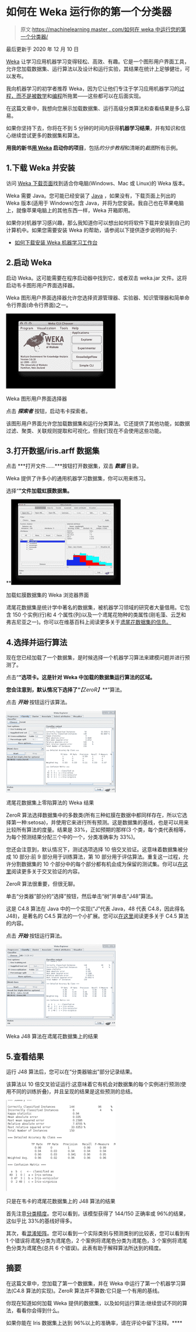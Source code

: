 # 如何在 Weka 运行你的第一个分类器

> 原文:[https://machinelearning master . com/如何在 weka 中运行您的第一个分类器/](https://machinelearningmastery.com/how-to-run-your-first-classifier-in-weka/)

最后更新于 2020 年 12 月 10 日

[Weka](https://machinelearningmastery.com/what-is-the-weka-machine-learning-workbench/ "What is the Weka Machine Learning Workbench") 让学习应用机器学习变得轻松、高效、有趣。它是一个图形用户界面工具，允许您加载数据集、运行算法以及设计和运行实验，其结果在统计上足够健壮，可以发布。

我向机器学习的初学者推荐 Weka，因为它让他们专注于学习应用机器学习的[过程，而不是被](https://machinelearningmastery.com/process-for-working-through-machine-learning-problems/ "5-Part Process for working through Machine Learning Problems")[数学](https://machinelearningmastery.com/what-if-im-not-good-at-mathematics/ "What if I’m Not Good at Mathematics")和[编程](https://machinelearningmastery.com/what-if-im-not-a-good-programmer/ "What if I’m Not a Good Programmer")所拖累——这些都可以在后面实现。

在这篇文章中，我想向您展示加载数据集、运行高级分类算法和查看结果是多么容易。

如果你坚持下去，你将在不到 5 分钟的时间内获得**机器学习结果**，并有知识和信心继续尝试更多的数据集和算法。

**用我的新书[用 Weka](https://machinelearningmastery.com/machine-learning-mastery-weka/) 启动你的项目**，包括*的分步教程*和清晰的*截图*所有示例。

## 1.下载 Weka 并安装

访问 [Weka 下载页面](https://waikato.github.io/weka-wiki/downloading_weka/)找到适合你电脑(Windows、Mac 或 Linux)的 Weka 版本。

Weka 需要 Java。您可能已经安装了 [Java](https://java.com) ，如果没有，下载页面上列出的 Weka 版本(适用于 Windows)包含 Java，并将为您安装。我自己也在苹果电脑上，就像苹果电脑上的其他东西一样，Weka 开箱即用。

如果你对机器学习感兴趣，那么我知道你可以想出如何将软件下载并安装到自己的计算机中。如果您需要安装 Weka 的帮助，请参阅以下提供逐步说明的帖子:

*   [如何下载安装 Weka 机器学习工作台](https://machinelearningmastery.com/download-install-weka-machine-learning-workbench/)

## 2.启动 Weka

启动 Weka。这可能需要在程序启动器中找到它，或者双击 weka.jar 文件。这将启动韦卡图形用户界面选择器。

Weka 图形用户界面选择器允许您选择资源管理器、实验器、知识管理器和简单命令行界面(命令行界面)之一。

[![Weka GUI Chooser](img/fba124929a0da99095d1a3de3149684b.png)](https://machinelearningmastery.com/wp-content/uploads/2014/02/weka-loader.png)

Weka 图形用户界面选择器

点击 ***探索者*** 按钮，启动韦卡探索者。

该图形用户界面允许您加载数据集和运行分类算法。它还提供了其他功能，如数据过滤、聚类、关联规则提取和可视化，但我们现在不会使用这些功能。

## 3.打开数据/iris.arff 数据集

点击 ***打开文件……***按钮打开数据集，双击 ***数据*** 目录。

Weka 提供了许多小的通用机器学习数据集，你可以用来练习。

选择“**”文件加载虹膜数据集。**

**[![Weka Explorer Interface with the Iris dataset loaded](img/864dc1ea6a777ac55c1be13bcb543f86.png)](https://machinelearningmastery.com/wp-content/uploads/2014/02/weka-explorer.png)

加载虹膜数据集的 Weka 浏览器界面

鸢尾花数据集是统计学中著名的数据集，被机器学习领域的研究者大量借用。它包含 150 个实例(行)和 4 个属性(列)以及一个鸢尾花物种的类属性(刚毛藻、云芝和弗吉尼亚之一)。你可以在维基百科上阅读更多关于[鸢尾花数据集的信息。](https://en.wikipedia.org/wiki/Iris_flower_data_set)

## 4.选择并运行算法

现在您已经加载了一个数据集，是时候选择一个机器学习算法来建模问题并进行预测了。

点击“**”选项卡。这是针对 Weka 中加载的数据集运行算法的区域。**

 **您会注意到，默认情况下选择了“***【ZeroR】***”算法。

点击 ***开始*** 按钮运行该算法。

[![Weka Results for the ZeroR algorithm on the Iris flower dataset](img/36ff653e6843e33a6422468eddc57132.png)](https://machinelearningmastery.com/wp-content/uploads/2014/02/weka-zeror.png)

鸢尾花数据集上零陷算法的 Weka 结果

ZeroR 算法选择数据集中的多数类(所有三种虹膜在数据中都同样存在，所以它选择第一种:setosa)，并使用它来进行所有预测。这是数据集的基线，也是可以用来比较所有算法的度量。结果是 33%，正如预期的那样(3 个类，每个类代表相等，为每个预测结果分配三个中的一个，分类准确率为 33%)。

您还会注意到，默认情况下，测试选项选择 10 倍交叉验证。这意味着数据集被分成 10 部分:前 9 部分用于训练算法，第 10 部分用于评估算法。重复这一过程，允许分割数据集的 10 个部分中的每个部分都有机会成为保留的测试集。你可以[在这里](https://en.wikipedia.org/wiki/Cross-validation_(statistics))阅读更多关于交叉验证的内容。

ZeroR 算法很重要，但很无聊。

单击“分类器”部分的“选择”按钮，然后单击“树”并单击“J48”算法。

这是 C4.8 算法在 Java 中的一个实现(“J”代表 Java，48 代表 C4.8，因此得名 J48)，是著名的 C4.5 算法的一个小扩展。您可以[在这里](https://en.wikipedia.org/wiki/C4.5_algorithm)阅读更多关于 C4.5 算法的内容。

点击 ***开始*** 按钮运行算法。

[![Weka J48 algorithm results on the iris flower dataset](img/b32e73e643606ae704d55b2deeacbbb0.png)](https://machinelearningmastery.com/wp-content/uploads/2014/02/weka-j48.png)

Weka J48 算法在鸢尾花数据集上的结果

## 5.查看结果

运行 J48 算法后，您可以在“分类器输出”部分记录结果。

该算法以 10 倍交叉验证运行:这意味着它有机会对数据集的每个实例进行预测(使用不同的训练折叠)，并且呈现的结果是这些预测的总结。

[![Just the results of the J48 algorithm on the Iris flower dataset in Weka](img/e266a0b91dd34934a5057b184b942cb5.png)](https://machinelearningmastery.com/wp-content/uploads/2014/02/weka-results.png)

只是在韦卡的鸢尾花数据集上的 J48 算法的结果

首先注意[分类精度](https://en.wikipedia.org/wiki/Accuracy_and_precision)。您可以看到，该模型获得了 144/150 正确率或 96%的结果，这似乎比 33%的基线好得多。

其次，看[混淆矩阵](https://machinelearningmastery.com/confusion-matrix-machine-learning/)。您可以看到一个实际类别与预测类别的比较表，您可以看到有 1 个错误将鸢尾分类为鸢尾色，2 个案例将鸢尾色分类为鸢尾色，3 个案例将鸢尾色分类为鸢尾色(总共 6 个错误)。此表有助于解释算法所达到的精度。

## 摘要

在这篇文章中，您加载了第一个数据集，并在 Weka 中运行了第一个机器学习算法(C4.8 算法的实现)。ZeroR 算法并不算数:它只是一个有用的基线。

你现在知道如何加载 Weka 提供的数据集，以及如何运行算法:继续尝试不同的算法，看看你会得到什么。

如果你能在 Iris 数据集上达到 96%以上的准确率，请在评论中留下注释。****